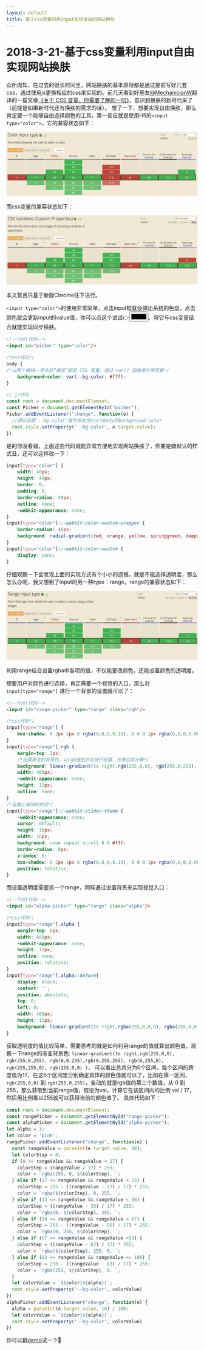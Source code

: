 ```yaml
---
layout: default
title: 基于css变量利用input实现自由的网站换肤
---
```



2018-3-21-基于css变量利用input自由实现网站换肤
===================
众所周知，在过去的很长时间里，网站换肤的基本原理都是通过提前写好几套css，通过使用js更换相应的css来实现的。前几天看到好基友[@MechanicianW](https://github.com/MechanicianW)翻译的一篇文章[《关于 CSS 变量，你需要了解的一切》](https://github.com/MechanicianW/gold-miner/blob/2c8ccaaf227a84122eb3e30664af857044a394e7/TODO/everything-you-need-to-know-about-css-variables.md)，意识到换肤的新时代来了（前提是如果新时代还有换肤的需求的话）。
想了一下，想要实现自由换肤，那么肯定要一个能够自由选择颜色的工具，第一反应就是使用H5的`<input type="color">`，它的兼容状态如下：

![color兼容](https://raw.githubusercontent.com/wznonstop/wznonstop.github.io/master/images/typecolor.png)

而css变量的兼容状态如下：

![css变量](https://raw.githubusercontent.com/wznonstop/wznonstop.github.io/master/images/cssvar.png)

本文暂且只基于新版Chrome往下进行。

`<input type="color">`的使用非常简单，点击input框就会弹出系统的色盘，点击颜色就会更新input的value值，你可以点这个试试👉<input type="color">。将它与css变量结合就能实现同步换肤。


```html
<!--html代码-->
<input id="picker" type="color"/>

```


```css
/*css代码*/
body {
/*以两个横线--开头的“属性”都是 CSS 变量，通过 var() 函数来引用变量*/
    background-color: var(--bg-color, #fff);
}

```


```javascript
// js代码
const root = document.documentElement;
const Picker = document.getElementById("picker");
Picker.addEventListener("change", function(e) {
  //通过设置'--bg-color'属性来改变css中body的background-color
  root.style.setProperty('--bg-color', e.target.value);
})

```


是的你没看错，上面这些代码就能异常方便地实现网站换肤了，你要是嫌默认的样式丑，还可以这样改一下：


```css
input[type="color"] {
    width: 40px;
    height: 40px;
    border: 0;
    padding: 0;
    border-radius: 40px;
    outline: none;
    -webkit-appearance: none;
}
input[type="color"]::-webkit-color-swatch-wrapper {
    border-radius: 40px;
    background: radial-gradient(red, orange, yellow, springgreen, deepskyblue, skyblue);
}
input[type="color"]::-webkit-color-swatch {
    display: none;
}

```

仔细观察一下会发现上面的实现方式有个小小的遗憾，就是不能选择透明度，那么怎么办呢，我又想到了input的另一种type：range，range的兼容状态如下：


![range兼容](https://raw.githubusercontent.com/wznonstop/wznonstop.github.io/master/images/range.png)

利用range结合设置rgba中各项的值，不仅能更改颜色，还能设置颜色的透明度。

想要用户对颜色进行选择，肯定需要一个视觉的入口，那么对 `input[type="range"]` 进行一个背景的设置就可以了：

```html
<!--html代码-->
<input id="range-picker" type="range" class="rgb"/>

```


```css
/*css代码*/
input[type="range"] {
    box-shadow: 0 2px 2px 0 rgba(0,0,0,0.16), 0 0 0 1px rgba(0,0,0,0.08);
}
input[type="range"].rgb {
    margin-top: 2px;
    /*设置渐变的背景色，以rgb值的方式进行设置，方便后续计算*/
    background: linear-gradient(to right,rgb(255,0,0), rgb(255,0,255), rgb(0,0,255),rgb(0,255,255), rgb(0,255,0), rgb(255,255,0), rgb(255,0,0) );
    width: 480px;
    -webkit-appearance: none;
    height: 12px;
    outline: none;
}
/*设置小滑块的样式*/
input[type="range"]::-webkit-slider-thumb {
    -webkit-appearance: none;
    cursor: default;
    height: 16px;
    width: 16px;
    background: none repeat scroll 0 0 #fff;
    border-radius: 8px;
    z-index: 5;
    box-shadow: 0 2px 2px 0 rgba(0,0,0,0.16), 0 0 0 1px rgba(0,0,0,0.08);
    position: relative;
}

```

而设置透明度需要另一个range，同样通过设置背景来实现视觉入口：

```html
<!--html代码-->
<input id="alpha-picker" type="range" class="alpha"/>

```


```css
/*css代码*/
input[type="range"].alpha {
    margin-top: 6px;
    width: 480px;
    -webkit-appearance: none;
    height: 12px;
    outline: none;
    position: relative;
}
input[type="range"].alpha::before{
    display: block;
    content: '';
    position: absolute;
    top: 0;
    left: 0;
    width: 480px;
    height: 12px;
    background: linear-gradient(to right,rgba(255,0,0,0), rgba(255,0,0,1) );
}

```

获取透明度的值比较简单，需要思考的就是如何利用range的值就算出颜色值。观察一下range的渐变背景色: `linear-gradient(to right,rgb(255,0,0), rgb(255,0,255), rgb(0,0,255),rgb(0,255,255), rgb(0,255,0), rgb(255,255,0), rgb(255,0,0) )`，
可以看出总共分为6个区间，每个区间的跨度值为17，在这6个区间里分别确定具体的颜色值就可以了，比如在第一区间，`rgb(255,0,0)` 到 `rgb(255,0,255)`，变动的就是rgb值的第三个数值，从 0 到255，那么获取到当前range值，假设为val，计算它在该区间内的比例 val / 17，然后用比例乘以255就可以获得当前的颜色值了。
具体代码如下：

```javascript
const root = document.documentElement;
const rangePicker = document.getElementById("range-picker");
const alphaPicker = document.getElementById("alpha-picker");
let alpha = 1;
let color = 'pink';
rangePicker.addEventListener("change", function(e) {
  const rangeValue = parseInt(e.target.value, 10);
  let colorStep = 0;
  if (0 <= rangeValue && rangeValue < 17) {
    colorStep = (rangeValue / 17) * 255;
    color = `rgba(255, 0, ${colorStep}, `;
  } else if (17 <= rangeValue && rangeValue < 33) {
    colorStep = 255 - ((rangeValue - 17) / 17) * 255;
    color = `rgba(${colorStep}, 0, 255, `;
  } else if (33 <= rangeValue && rangeValue < 50) {
    colorStep = ((rangeValue - 33) / 17) * 255;
    color = `rgba(0, ${colorStep}, 255, `;
  } else if (50 <= rangeValue && rangeValue < 67) {
    colorStep = 255 - ((rangeValue - 50) / 17) * 255;
    color = `rgba(0, 255, ${colorStep}, `;
  } else if (67 <= rangeValue && rangeValue <83) {
    colorStep = ((rangeValue - 67) / 17) * 255;
    color = `rgba(${colorStep}, 255, 0, `;
  } else if (83 <= rangeValue && rangeValue <= 100) {
    colorStep = 255 - ((rangeValue - 83) / 17) * 255;
    color = `rgba(255, ${colorStep}, 0, `;
  }
  let colorValue = `${color}${alpha})`;
  root.style.setProperty('--bg-color', colorValue)
})
alphaPicker.addEventListener("change", function(e) {
  alpha = parseInt(e.target.value, 10) / 100;
  let colorValue = `${color}${alpha})`;
  root.style.setProperty('--bg-color', colorValue)
})

```

你可以戳[demo](http://wznonstop.github.io/2018/03/22/css%E6%8D%A2%E8%82%A4demo.html)试一下🤣

